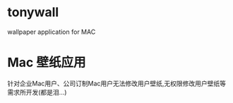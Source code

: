 # tonywall
wallpaper application for MAC

# Mac 壁纸应用
针对企业Mac用户、公司订制Mac用户无法修改用户壁纸,无权限修改用户壁纸等需求所开发(都是泪...)


